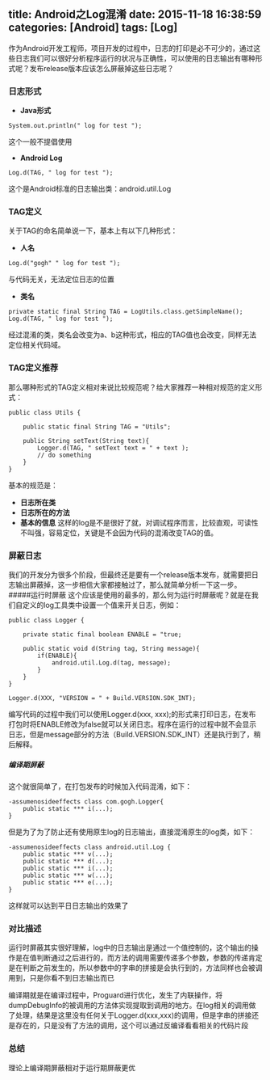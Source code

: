 title: Android之Log混淆
date: 2015-11-18 16:38:59
categories: [Android]
tags: [Log]
---
作为Android开发工程师，项目开发的过程中，日志的打印是必不可少的，通过这些日志我们可以很好分析程序运行的状况与正确性，可以使用的日志输出有哪种形式呢？发布release版本应该怎么屏蔽掉这些日志呢？

### 日志形式
- **Java形式**
```
System.out.println(" log for test ");
```
这个一般不提倡使用
- **Android Log**
```
Log.d(TAG, " log for test ");
```
这个是Android标准的日志输出类：android.util.Log

### TAG定义
关于TAG的命名简单说一下，基本上有以下几种形式：
- **人名** 
```
Log.d("gogh" " log for test ");
```
与代码无关，无法定位日志的位置
- **类名**
```
private static final String TAG = LogUtils.class.getSimpleName();
Log.d(TAG, " log for test ");
```
经过混淆的类，类名会改变为a、b这种形式，相应的TAG值也会改变，同样无法定位相关代码域。
<!-- more -->

### TAG定义推荐
那么哪种形式的TAG定义相对来说比较规范呢？给大家推荐一种相对规范的定义形式：
```
public class Utils {
    
    public static final String TAG = "Utils";

    public String setText(String text){
        Logger.d(TAG, " setText text = " + text );
        // do something
    }
}
```
基本的规范是：
- **日志所在类**
- **日志所在的方法**
- **基本的信息**
这样的log是不是很好了就，对调试程序而言，比较直观，可读性不叫强，容易定位，关键是不会因为代码的混淆改变TAG的值。

### 屏蔽日志
我们的开发分为很多个阶段，但最终还是要有一个release版本发布，就需要把日志输出屏蔽掉，这一步相信大家都接触过了，那么就简单分析一下这一步。
#####运行时屏蔽
这个应该是使用的最多的，那么何为运行时屏蔽呢？就是在我们自定义的log工具类中设置一个值来开关日志，例如：
```
public class Logger {

    private static final boolean ENABLE = "true;
    
    public static void d(String tag, String message){
        if(ENABLE){
            android.util.Log.d(tag, message);
        }
    }
}

Logger.d(XXX, "VERSION = " + Build.VERSION.SDK_INT);
```
编写代码的过程中我们可以使用Logger.d(xxx, xxx);的形式来打印日志，在发布打包时将ENABLE修改为false就可以关闭日志。程序在运行的过程中就不会显示日志，但是message部分的方法（Build.VERSION.SDK_INT）还是执行到了，稍后解释。

##### 编译期屏蔽
这个就很简单了，在打包发布的时候加入代码混淆，如下：
```{bash}
-assumenosideeffects class com.gogh.Logger{
    public static *** i(...);
}
```
但是为了为了防止还有使用原生log的日志输出，直接混淆原生的log类，如下：
```{bash}
-assumenosideeffects class android.util.Log {
    public static *** v(...);
    public static *** d(...);
    public static *** i(...);
    public static *** w(...);
    public static *** e(...);
}
```
这样就可以达到平日日志输出的效果了

### 对比描述

运行时屏蔽其实很好理解，log中的日志输出是通过一个值控制的，这个输出的操作是在值判断通过之后进行的，而方法的调用需要传递多个参数，参数的传递肯定是在判断之前发生的，所以参数中的字串的拼接是会执行到的，方法同样也会被调用到，只是你看不到日志输出而已

编译期就是在编译过程中，Proguard进行优化，发生了内联操作，将dumpDebugInfo的被调用的方法体实现提取到调用的地方。在log相关的调用做了处理，结果是这里没有任何关于Logger.d(xxx,xxx)的调用，但是字串的拼接还是存在的，只是没有了方法的调用，这个可以通过反编译看看相关的代码片段

### 总结
理论上编译期屏蔽相对于运行期屏蔽更优